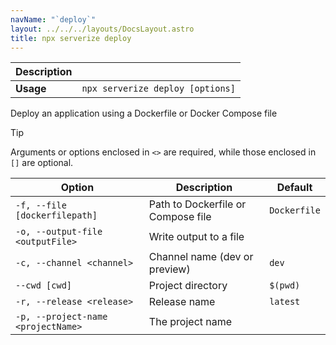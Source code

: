 ```yaml
---
navName: "`deploy`"
layout: ../../../layouts/DocsLayout.astro
title: npx serverize deploy
---
```



| **Description** |  |
|------------------|----------------------------------|
| **Usage**        | `npx serverize deploy [options]` |

    
Deploy an application using a Dockerfile or Docker Compose file
> [!TIP]
> Arguments or options enclosed in `<>` are required, while those enclosed in `[]` are optional.
 
| **Option** | **Description** | **Default** |
|------------|-----------------|-------------|
| `-f, --file [dockerfilepath]` | Path to Dockerfile or Compose file | `Dockerfile` |
| `-o, --output-file <outputFile>` | Write output to a file |  |
| `-c, --channel <channel>` | Channel name (dev or preview) | `dev` |
| `--cwd [cwd]` | Project directory | `$(pwd)` |
| `-r, --release <release>` | Release name | `latest` |
| `-p, --project-name <projectName>` | The project name |  |